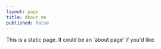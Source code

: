 ```yaml
---
layout: page
title: About me
published: false
---
```


This is a static page. It could be an 'about page' if you'd like.
